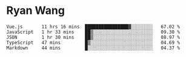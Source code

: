 # Ryan Wang

<!--START_SECTION:waka-->
```text
Vue.js       11 hrs 16 mins  ████████████████▓░░░░░░░░   67.02 % 
JavaScript   1 hr 33 mins    ██▒░░░░░░░░░░░░░░░░░░░░░░   09.30 % 
JSON         1 hr 30 mins    ██▒░░░░░░░░░░░░░░░░░░░░░░   08.97 % 
TypeScript   47 mins         █▒░░░░░░░░░░░░░░░░░░░░░░░   04.69 % 
Markdown     44 mins         █░░░░░░░░░░░░░░░░░░░░░░░░   04.37 % 
```
<!--END_SECTION:waka-->
